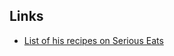 ## Links
- [List of his recipes on Serious Eats](https://www.seriouseats.com/j-kenji-lopez-alt-5118720)